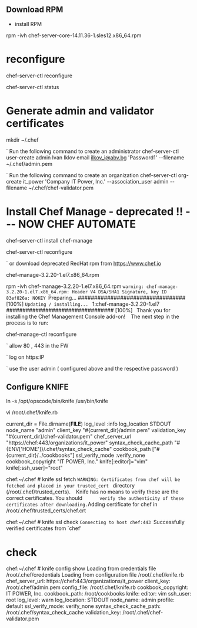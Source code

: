 


## Download RPM

- install RPM

rpm -ivh chef-server-core-14.11.36-1.sles12.x86_64.rpm

# reconfigure

chef-server-ctl reconfigure

chef-server-ctl status




# Generate admin and validator certificates


mkdir ~/.chef


` Run the following command to create an administrator
chef-server-ctl user-create admin Ivan Iklov email ilkov_i@abv.bg 'Password1' --filename ~/.chef/admin.pem


` Run the following command to create an organization
chef-server-ctl org-create it_power 'Company IT Power, Inc.' --association_user admin --filename ~/.chef/chef-validator.pem




# Install Chef Manage - deprecated !! --- NOW CHEF AUTOMATE 

chef-server-ctl install chef-manage 

chef-server-ctl reconfigure 

` or download deprecated RedHat rpm from https://www.chef.io

chef-manage-3.2.20-1.el7.x86_64.rpm

rpm -ivh chef-manage-3.2.20-1.el7.x86_64.rpm
`warning: chef-manage-3.2.20-1.el7.x86_64.rpm: Header V4 DSA/SHA1 Signature, key ID 83ef826a: NOKEY
`Preparing...                          ################################# [100%]
`Updating / installing...
`   1:chef-manage-3.2.20-1.el7         ################################# [100%]
`
`Thank you for installing the Chef Management Console add-on!
`
` The next step in the process is to run:

chef-manage-ctl reconfigure


` allow 80 , 443 in the FW

` log on https:IP

` use the user admin ( configured above and the respective password )










## Configure KNIFE

ln -s /opt/opscode/bin/knife /usr/bin/knife

vi /root/.chef/knife.rb

current_dir = File.dirname(__FILE__)
log_level               :info
log_location            STDOUT
node_name               "admin"
client_key              "#{current_dir}/admin.pem"
validation_key          "#{current_dir}/chef-validator.pem"
chef_server_url         "https://chef:443/organizations/it_power"
syntax_check_cache_path "#{ENV['HOME']}/.chef/syntax_check_cache"
cookbook_path           ["#{current_dir}/../cookbooks"]
ssl_verify_mode         :verify_none
cookbook_copyright      "IT POWER, Inc."
knife[:editor]="vim"
knife[:ssh_user]="root"




chef:~/.chef # knife ssl fetch
`WARNING: Certificates from chef will be fetched and placed in your trusted_cert
`       directory (/root/.chef/trusted_certs).
`
`       Knife has no means to verify these are the correct certificates. You should
`       verify the authenticity of these certificates after downloading.
`Adding certificate for chef in /root/.chef/trusted_certs/chef.crt



chef:~/.chef # knife ssl check
`Connecting to host chef:443
`Successfully verified certificates from `chef'


# check

chef:~/.chef # knife config show
Loading from credentials file /root/.chef/credentials
Loading from configuration file /root/.chef/knife.rb
chef_server_url:         https://chef:443/organizations/it_power
client_key:              /root/.chef/admin.pem
config_file:             /root/.chef/knife.rb
cookbook_copyright:      IT POWER, Inc.
cookbook_path:           /root/cookbooks
knife:
  editor:   vim
  ssh_user: root
log_level:               warn
log_location:            STDOUT
node_name:               admin
profile:                 default
ssl_verify_mode:         verify_none
syntax_check_cache_path: /root/.chef/syntax_check_cache
validation_key:          /root/.chef/chef-validator.pem




